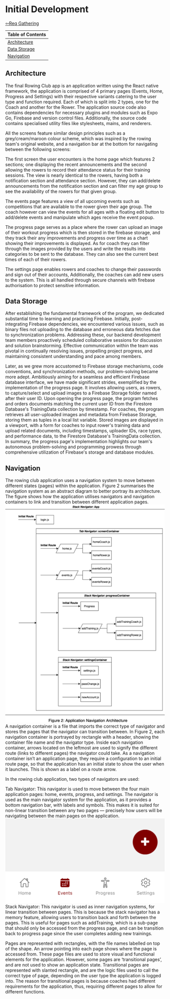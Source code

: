 # Initial Development

[⇦Req Gathering](../requirement_gathering/requirementgathering.md) 

| Table of Contents                     |
|---------------------------------------|
| [Architecture](#architecture)                       |
| [Data Storage](#data-storage)   |
| [Navigation](#navigation)                 |


## Architecture
The final Rowing Club app is an application written using the React native framework, the application is comprised of 4 primary pages (Events, Home, Progress and Settings) with their respective variants catering to the user type and function required. Each of which is split into 2 types, one for the Coach and another for the Rower. The application source code also contains dependencies for necessary plugins and modules such as Expo Go, Firebase and version control files. Additionally, the source code contains specialised utility files like stylesheets, mains, and renderers.  

All the screens feature similar design principles such as a grey/cream/maroon colour scheme, which was inspired by the rowing team's original website, and a navigation bar at the bottom for navigating between the following screens: 

The first screen the user encounters is the home page which features 2 sections; one displaying the recent announcements and the second allowing the rowers to record their attendance status for their training sessions. The view is nearly identical to the rowers, having both a notification section and attendance section. However, they can add/delete announcements from the notification section and can filter my age group to see the availability of the rowers for that given group.

The events page features a view of all upcoming events such as competitions that are available to the rower given their age group. The coach however can view the events for all ages with a floating edit button to add/delete events and manipulate which ages receive the event popup.

The progress page serves as a place where the rower can upload an image of their workout progress which is then stored in the firebase storage, and they track their any improvements and progress over time as a chart showing their improvements is displayed. As for coach they can filter through the images provided by the users and write the results into categories to be sent to the database. They can also see the current best times of each of their rowers.

The settings page enables rowers and coaches to change their passwords and sign out of their accounts, Additionally, the coaches can add new users to the system. This is all handled through secure channels with firebase authorisation to protect sensitive information.  

## Data Storage
After establishing the fundamental framework of the program, we dedicated substantial time to learning and practicing Firebase. Initially, post-integrating Firebase dependencies, we encountered various issues, such as binary files not uploading to the database and erroneous data fetches due to synchronization problems. Addressing these, our backend development team members proactively scheduled collaborative sessions for discussion and solution brainstorming. Effective communication within the team was pivotal in continually resolving issues, propelling project progress, and maintaining consistent understanding and pace among members.  

Later, as we grew more accustomed to Firebase storage mechanisms, code conventions, and synchronization methods, our problem-solving became more adept. Ambitiously aiming for a seamless and efficient Firebase database interface, we have made significant strides, exemplified by the implementation of the progress page. It involves allowing users, as rowers, to capture/select and upload images to a Firebase Storage folder named after their user ID. Upon opening the progress page, the program fetches and orders documents matching the current user ID from the Firestore Database's TrainingData collection by timestamp. For coaches, the program retrieves all user-uploaded images and metadata from Firebase Storage, storing them as tuples in a local list variable. Stored images are displayed in a viewport, with a form for coaches to input rower's training data and upload related documents, including timestamps, uploader IDs, race types, and performance data, to the Firestore Database's TrainingData collection. In summary, the progress page's implementation highlights our team's autonomous problem-solving and programming prowess through comprehensive utilization of Firebase's storage and database modules. 

## Navigation
The rowing club application uses a navigation system to move between different states (pages) within the application. Figure 2 summarises the navigation system as an abstract diagram to better portray its architecture. The figure shows how the application utilises navigators and navigation containers to link and transition between different application pages.  
<img src="../imgs/navigation.png">
A navigation container is a file that imports the correct type of navigator and stores the pages that the navigator can transition between. In Figure 2, each navigation container is portrayed by rectangle with a header, showing the container file name and the navigator type. Inside each navigation container, arrows located on the leftmost are used to signify the different route (links to different pages) the navigator could take. As a navigation container isn’t an application page, they require a configuration to an initial route page, so that the application has an initial state to show the user when it launches. This is shown as a label on a route arrow. 

In the rowing club application, two types of navigators are used: 

Tab Navigator: This navigator is used to move between the four main application pages: home, events, progress, and settings. The navigator is used as the main navigator system for the application, as it provides a bottom navigation bar, with labels and symbols. This makes it is suited for non-linear transition between any two pages — precisely how users will be navigating between the main pages on the application. 
<img src="../imgs/bottomnavigatorbar.png">
Stack Navigator: This navigator is used as inner navigation systems, for linear transition between pages. This is because the stack navigator has a memory feature, allowing users to transition back and forth between the pages. This is useful for pages such as addTraining, which is a sub-page that should only be accessed from the progress page, and can be transition back to progress page since the user completes adding new trainings. 

Pages are represented with rectangles, with the file names labelled on top of the shape. An arrow pointing into each page shows where the page is accessed from. These page files are used to store visual and functional elements for the application. However, some pages are ‘transitional pages’, and are not used to show an application state. Transitional pages are represented with slanted rectangle, and are the logic files used to call the correct type of page, depending on the user type the application is logged into. The reason for transitional pages is because coaches had different requirements for the application, thus, requiring different pages to allow for different functions. 
